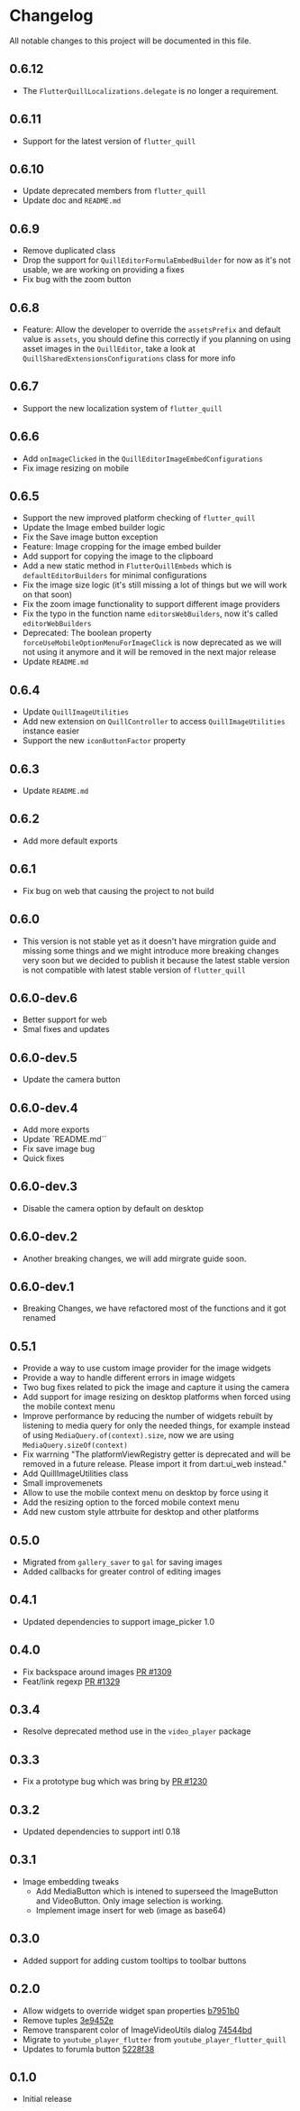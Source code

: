 # Changelog

All notable changes to this project will be documented in this file.

## 0.6.12
* The `FlutterQuillLocalizations.delegate` is no longer a requirement.

## 0.6.11
* Support for the latest version of `flutter_quill`

## 0.6.10
* Update deprecated members from `flutter_quill`
* Update doc and `README.md`

## 0.6.9
* Remove duplicated class
* Drop the support for `QuillEditorFormulaEmbedBuilder` for now as it's not usable, we are working on providing a fixes
* Fix bug with the zoom button

## 0.6.8
* Feature: Allow the developer to override the `assetsPrefix` and default value is `assets`, you should define this correctly if you planning on using asset images in the `QuillEditor`, take a look at `QuillSharedExtensionsConfigurations` class for more info

## 0.6.7
* Support the new localization system of `flutter_quill`

## 0.6.6
* Add `onImageClicked` in the `QuillEditorImageEmbedConfigurations`
* Fix image resizing on mobile

## 0.6.5
* Support the new improved platform checking of `flutter_quill`
* Update the Image embed builder logic
* Fix the Save image button exception
* Feature: Image cropping for the image embed builder
* Add support for copying the image to the clipboard
* Add a new static method in `FlutterQuillEmbeds` which is `defaultEditorBuilders` for minimal configurations
* Fix the image size logic (it's still missing a lot of things but we will work on that soon)
* Fix the zoom image functionality to support different image providers
* Fix the typo in the function name `editorsWebBuilders`, now it's called `editorWebBuilders`
* Deprecated: The boolean property `forceUseMobileOptionMenuForImageClick` is now deprecated as we will not using it anymore and it will be removed in the next major release
* Update `README.md`

## 0.6.4
* Update `QuillImageUtilities`
* Add new extension on `QuillController` to access `QuillImageUtilities` instance easier
* Support the new `iconButtonFactor` property

## 0.6.3
* Update `README.md`

## 0.6.2
* Add more default exports

## 0.6.1
* Fix bug on web that causing the project to not build

## 0.6.0
* This version is not stable yet as it doesn't have mirgration guide and missing some things and we might introduce more breaking changes very soon but we decided to publish it because the latest stable version is not compatible with latest stable version of `flutter_quill`

## 0.6.0-dev.6
* Better support for web
* Smal fixes and updates

## 0.6.0-dev.5
* Update the camera button

## 0.6.0-dev.4
* Add more exports
* Update `README.md``
* Fix save image bug
* Quick fixes

## 0.6.0-dev.3
* Disable the camera option by default on desktop

## 0.6.0-dev.2
* Another breaking changes, we will add mirgrate guide soon.

## 0.6.0-dev.1
* Breaking Changes, we have refactored most of the functions and it got renamed

## 0.5.1

* Provide a way to use custom image provider for the image widgets
* Provide a way to handle different errors in image widgets
* Two bug fixes related to pick the image and capture it using the camera
* Add support for image resizing on desktop platforms when forced using the mobile context menu
* Improve performance by reducing the number of widgets rebuilt by listening to media query for only the needed things, for example instead of using `MediaQuery.of(context).size`, now we are using `MediaQuery.sizeOf(context)`
* Fix warrning "The platformViewRegistry getter is deprecated and will be removed in a future release. Please import it from dart:ui_web instead."
* Add QuillImageUtilities class
* Small improvemenets
* Allow to use the mobile context menu on desktop by force using it
* Add the resizing option to the forced mobile context menu
* Add new custom style attrbuite for desktop and other platforms

## 0.5.0

* Migrated from `gallery_saver` to `gal` for saving images
* Added callbacks for greater control of editing images

## 0.4.1

* Updated dependencies to support image_picker 1.0

## 0.4.0

* Fix backspace around images [PR #1309](https://github.com/singerdmx/flutter-quill/pull/1309)
* Feat/link regexp [PR #1329](https://github.com/singerdmx/flutter-quill/pull/1329)

## 0.3.4

* Resolve deprecated method use in the `video_player` package

## 0.3.3

* Fix a prototype bug which was bring by [PR #1230](https://github.com/singerdmx/flutter-quill/pull/1230#issuecomment*1560597099)

## 0.3.2

* Updated dependencies to support intl 0.18

## 0.3.1

* Image embedding tweaks
  * Add MediaButton which is intened to superseed the ImageButton and VideoButton. Only image selection is working.
  * Implement image insert for web (image as base64)

## 0.3.0

* Added support for adding custom tooltips to toolbar buttons

## 0.2.0

* Allow widgets to override widget span properties [b7951b0](https://github.com/singerdmx/flutter-quill/commit/b7951b02c9086ea42e7aad6d78e6c9b0297562e5)
* Remove tuples [3e9452e](https://github.com/singerdmx/flutter-quill/commit/3e9452e675e8734ff50364c5f7b5d34088d5ff05)
* Remove transparent color of ImageVideoUtils dialog [74544bd](https://github.com/singerdmx/flutter-quill/commit/74544bd945a9d212ca1e8d6b3053dbecee22b720)
* Migrate to `youtube_player_flutter` from `youtube_player_flutter_quill`
* Updates to forumla button [5228f38](https://github.com/singerdmx/flutter-quill/commit/5228f389ba6f37d61d445cfe138c19fcf8766d71)

## 0.1.0

* Initial release
